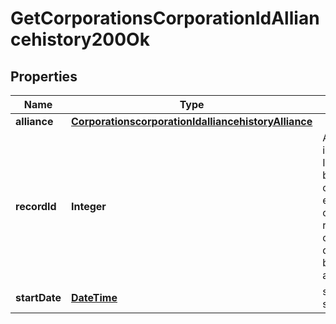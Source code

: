 
# GetCorporationsCorporationIdAlliancehistory200Ok

## Properties
Name | Type | Description | Notes
------------ | ------------- | ------------- | -------------
**alliance** | [**CorporationscorporationIdalliancehistoryAlliance**](CorporationscorporationIdalliancehistoryAlliance.md) |  |  [optional]
**recordId** | **Integer** | An incrementing ID that can be used to canonically establish order of records in cases where dates may be ambiguous | 
**startDate** | [**DateTime**](DateTime.md) | start_date string | 



